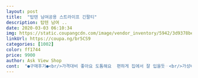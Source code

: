 ```yaml
---
layout: post 
title:  "탑텐 남여공용 스트라이프 긴팔티" 
description: 탑텐 남여 ..
date: 2020-03-03 06:10:34 
img: https://static.coupangcdn.com/image/vendor_inventory/5942/3d9378be0ca8d2e98be90bd37910bd368811a642c83fbdb5a71c663f0383.jpg 
linkUrl: https://coupa.ng/br5CS9 
categories: [1002] 
color: ff1744 
price: 9900 
author: Ask View Shop 
cont:  "●구매후기●<br/>가격대비 좋아요 도톰해요  편하게 집에서 잘 입을듯ᆢ<br/>가성비 최고<br/>이쁘고 재질도 괜찮은 듯한데<br/>자잘한 먼지가 왤케 많나요... <br/><br/>한 번 털든지 빤 후에 입어야 될 듯.<br/><br/>" 
---
```

